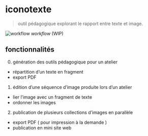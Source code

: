 # iconotexte
> outil pédagogique explorant le rapport entre texte et image.


![workflow](https://docs.google.com/drawings/d/1DnGQKQQD9bKBrDW_nD3t1e6rezmi3iVaevDZ2Tb1ICI/pub?w=1487&amp;h=1080)
*workflow* (WIP)


## fonctionnalités

0. génération des outils pédagogique pour un atelier
  - répartition d’un texte en fragment 
  - export PDF

1. édition d’une séquence d’image produite lors d’un atelier
  - lier l’image avec un fragment de texte
  - ordonner les images

2. publication de plusieurs collections d’images en parallèle
  - export PDF ( pour impression à la demande )
  - publication en mini site web 

